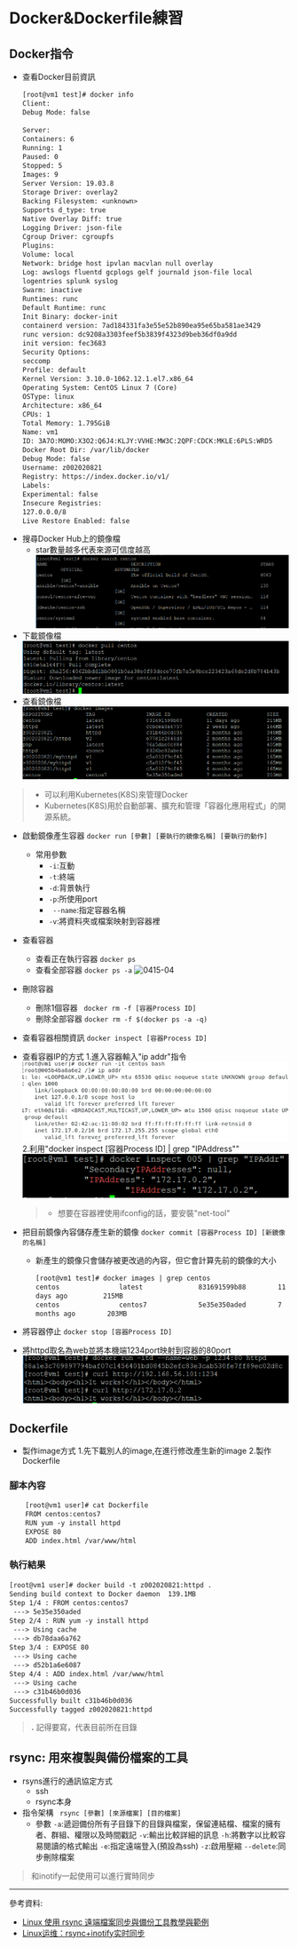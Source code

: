 # Docker&Dockerfile練習
## Docker指令
* 查看Docker目前資訊
    ```
    [root@vm1 test]# docker info
    Client:
    Debug Mode: false

    Server:
    Containers: 6
    Running: 1
    Paused: 0
    Stopped: 5
    Images: 9
    Server Version: 19.03.8
    Storage Driver: overlay2
    Backing Filesystem: <unknown>
    Supports d_type: true
    Native Overlay Diff: true
    Logging Driver: json-file
    Cgroup Driver: cgroupfs
    Plugins:
    Volume: local
    Network: bridge host ipvlan macvlan null overlay
    Log: awslogs fluentd gcplogs gelf journald json-file local logentries splunk syslog
    Swarm: inactive
    Runtimes: runc
    Default Runtime: runc
    Init Binary: docker-init
    containerd version: 7ad184331fa3e55e52b890ea95e65ba581ae3429
    runc version: dc9208a3303feef5b3839f4323d9beb36df0a9dd
    init version: fec3683
    Security Options:
    seccomp
    Profile: default
    Kernel Version: 3.10.0-1062.12.1.el7.x86_64
    Operating System: CentOS Linux 7 (Core)
    OSType: linux
    Architecture: x86_64
    CPUs: 1
    Total Memory: 1.795GiB
    Name: vm1
    ID: 3A7O:MOMO:X3O2:Q6J4:KLJY:VVHE:MW3C:2QPF:CDCK:MKLE:6PLS:WRD5
    Docker Root Dir: /var/lib/docker
    Debug Mode: false
    Username: z002020821
    Registry: https://index.docker.io/v1/
    Labels:
    Experimental: false
    Insecure Registries:
    127.0.0.0/8
    Live Restore Enabled: false
    ```
* 搜尋Docker Hub上的鏡像檔
    * star數量越多代表來源可信度越高
![0415-01](./20200415/0415-01.png)
* 下載鏡像檔
![0415-02](./20200415/0415-02.png)
* 查看鏡像檔
![0415-03](./20200415/0415-03.png)
>* 可以利用Kubernetes(K8S)來管理Docker
>* Kubernetes(K8S)用於自動部署、擴充和管理「容器化應用程式」的開源系統。
* 啟動鏡像產生容器
    ```docker run [參數] [要執行的鏡像名稱] [要執行的動作]```
    * 常用參數
        * `-i`:互動
        * `-t`:終端
        * `-d`:背景執行
        * `-p`:所使用port
        * ` --name`:指定容器名稱
        * `-v`:將資料夾或檔案映射到容器裡 
* 查看容器
    * 查看正在執行容器
    ```docker ps```
    * 查看全部容器
    ```docker ps -a```
![0415-04]()
* 刪除容器
    * 刪除1個容器
    ``` docker rm -f [容器Process ID]```
    * 刪除全部容器
    ```docker rm -f $(docker ps -a -q)```
* 查看容器相關資訊
    ```docker inspect [容器Process ID]```

* 查看容器IP的方式
    1.進入容器輸入"ip addr"指令
    ![0415-05](./20200415/0415-05.png)
    2.利用"docker inspect [容器Process ID] | grep "IPAddress"\"
    ![0415-06](./20200415/0415-06.png)
    >* 想要在容器裡使用ifconfig的話，要安裝"net-tool" 

* 把目前鏡像內容儲存產生新的鏡像
    ```docker commit [容器Process ID] [新鏡像的名稱]```

    * 新產生的鏡像只會儲存被更改過的內容，但它會計算先前的鏡像的大小

        ```
        [root@vm1 test]# docker images | grep centos
        centos               latest              831691599b88        11 days ago         215MB
        centos               centos7             5e35e350aded        7 months ago        203MB
        ```

* 將容器停止
    ```docker stop [容器Process ID]```
* 將httpd取名為web並將本機端1234port映射到容器的80port
![0415-07](./20200415/0415-07.png) 

## Dockerfile
* 製作image方式
    1.先下載別人的image,在進行修改產生新的image
    2.製作Dockerfile
### 腳本內容
```
    [root@vm1 user]# cat Dockerfile
    FROM centos:centos7
    RUN yum -y install httpd
    EXPOSE 80
    ADD index.html /var/www/html
```
### 執行結果

```
[root@vm1 user]# docker build -t z002020821:httpd .
Sending build context to Docker daemon  139.1MB
Step 1/4 : FROM centos:centos7
 ---> 5e35e350aded
Step 2/4 : RUN yum -y install httpd
 ---> Using cache
 ---> db78daa6a762
Step 3/4 : EXPOSE 80
 ---> Using cache
 ---> d52b1a6e6087
Step 4/4 : ADD index.html /var/www/html
 ---> Using cache
 ---> c31b46b0d036
Successfully built c31b46b0d036
Successfully tagged z002020821:httpd
```
> **.** 記得要寫，代表目前所在目錄

## rsync: 用來複製與備份檔案的工具

* rsyns進行的通訊協定方式
    * ssh
    * rsync本身
* 指令架構
    ``` rsync [參數] [來源檔案] [目的檔案]```
    * 參數
        `-a`:遞迴備份所有子目錄下的目錄與檔案，保留連結檔、檔案的擁有者、群組、權限以及時間戳記
        `-v`:輸出比較詳細的訊息
        `-h`:將數字以比較容易閱讀的格式輸出
        `-e`:指定遠端登入(預設為ssh)
        `-z`:啟用壓縮
        `--delete`:同步刪除檔案
> 和inotify一起使用可以進行實時同步

---
參考資料:
* [Linux 使用 rsync 遠端檔案同步與備份工具教學與範例](https://blog.gtwang.org/linux/rsync-local-remote-file-synchronization-commands/)
* [Linux运维：rsync+inotify实时同步](https://segmentfault.com/a/1190000018096553)


